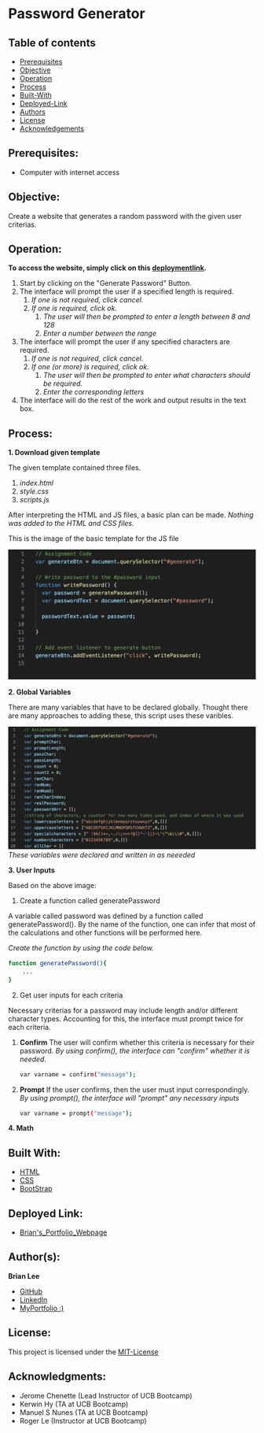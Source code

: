 # Password Generator
## Table of contents
* [Prerequisites](https://github.com/brianjunhyuplee/portfolio#prerequisites)
* [Objective](https://github.com/brianjunhyuplee/portfolio#objective)
* [Operation](https://github.com/brianjunhyuplee/portfolio#operation)
* [Process](https://github.com/brianjunhyuplee/portfolio#process)
* [Built-With](https://github.com/brianjunhyuplee/portfolio#built-with)
* [Deployed-Link](https://github.com/brianjunhyuplee/portfolio#deployed-link)
* [Authors](https://github.com/brianjunhyuplee/portfolio#authors)
* [License](https://github.com/brianjunhyuplee/portfolio#license)
* [Acknowledgements](https://github.com/brianjunhyuplee/portfolioo#acknowledgments)
## Prerequisites:
* Computer with internet access
## Objective: 

Create a website that generates a random password with the given user criterias.

## Operation:

**To access the website, simply click on this [deploymentlink](https://brianjunhyuplee.github.io/portfolio/).**

1. Start by clicking on the "Generate Password" Button.
2. The interface will prompt the user if a specified length is required.
    1. *If one is not required, click cancel.*
    2. *If one is required, click ok.*
        1. *The user will then be prompted to enter a length between 8 and 128*
        2. *Enter a number between the range*
3. The interface will prompt the user if any specified characters are required.
    1. *If one is not required, click cancel.*
    2. *If one (or more) is required, click ok.*
        1. *The user will then be prompted to enter what characters should be required.*
        2. *Enter the corresponding letters*
4. The interface will do the rest of the work and output results in the text box.


## Process:
**1.  Download given template**

The given template contained three files.
1. *index.html*
2. *style.css*
3. *scripts.js*

After interpreting the HTML and JS files, a basic plan can be made.
*Nothing was added to the HTML and CSS files.*

This is the image of the basic template for the JS file

![Image of JS Template](assets/images/template.png)

**2.  Global Variables**

There are many variables that have to be declared globally.
Thought there are many approaches to adding these, this script uses these varibles.

![Image of global var](assets/images/vars.png)
*These variables were declared and written in as neeeded*

**3.  User Inputs**

Based on the above image:
1. Create a function called generatePassword

A variable called password was defined by a function called generatePassword().
By the name of the function, one can infer that most of the calculations and other functions will be performed here.

*Create the function by using the code below.*
```bash
function generatePassword(){
    ...
}
```

2. Get user inputs for each criteria

Necessary criterias for a password may include length and/or different character types.
Accounting for this, the interface must prompt twice for each criteria.
1. **Confirm**
    The user will confirm whether this criteria is necessary for their password.
    *By using confirm(), the interface can "confirm" whether it is needed.*
    ```bash
    var varname = confirm("message");
    ```
2. **Prompt**
    If the user confirms, then the user must input correspondingly.
    *By using prompt(), the interface will "prompt" any necessary inputs*
    ```bash
    var varname = prompt("message");
    ```

**4. Math**


## Built With:
* [HTML](https://developer.mozilla.org/en-US/docs/Web/HTML)
* [CSS](https://developer.mozilla.org/en-US/docs/Web/CSS)
* [BootStrap]([https://getbootstrap.com/])

## Deployed Link:
* [Brian's_Portfolio_Webpage](https://brianjunhyuplee.github.io/portfolio/)

## Author(s):
**Brian Lee**
* [GitHub](https://github.com/brianjunhyuplee)
* [LinkedIn](https://www.linkedin.com/in/brian-lee-559208187/)
* [MyPortfolio :)](https://brianjunhyuplee.github.io/portfolio/)

## License:

This project is licensed under the [MIT-License](https://www.mit.edu/~amini/LICENSE.md)

## Acknowledgments:
* Jerome Chenette (Lead Instructor of UCB Bootcamp)
* Kerwin Hy (TA at UCB Bootcamp)
* Manuel S Nunes (TA at UCB Bootcamp)
* Roger Le (Instructor at UCB Bootcamp)